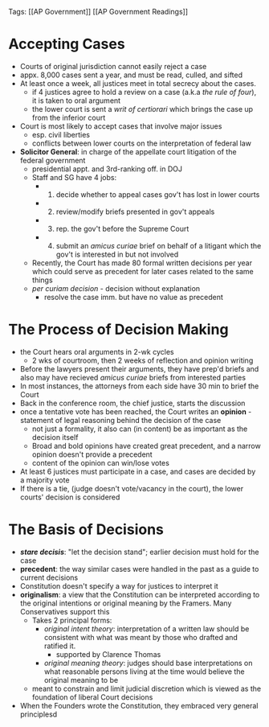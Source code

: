 Tags: [[AP Government]] [[AP Government Readings]]

# Accepting Cases
- Courts of original jurisdiction cannot easily reject a case
- appx. 8,000 cases sent a year, and must be read, culled, and sifted
- At least once a week, all justices meet in total secrecy about the cases.
	- if 4 justices agree to hold a review on a case (a.k.a *the rule of four*), it is taken to oral argument 
	- the lower court is sent a *writ of certiorari* which brings the case up from the inferior court
- Court is most likely to accept cases that involve major issues
	- esp. civil liberties
	- conflicts between lower courts on the interpretation of federal law
-  **Solicitor General**: in charge of the appellate court litigation of the federal government
	- presidential appt. and 3rd-ranking off. in DOJ
	- Staff and SG have 4 jobs:
		- 1. decide whether to appeal cases gov't has lost in lower courts
		- 2. review/modify briefs presented in gov't appeals
		- 3. rep. the gov't before the Supreme Court
		- 4. submit an *amicus curiae* brief on behalf of a litigant which the gov't is interested in but not involved
	- Recently, the Court has made 80 formal written decisions per year which could serve as precedent for later cases related to the same things
	- *per curiam decision* - decision without explanation
		- resolve the case imm. but have no value as precedent

# The Process of Decision Making
- the Court hears oral arguments in 2-wk cycles
	- 2 wks of courtroom, then 2 weeks of reflection and opinion writing
- Before the lawyers present their arguments, they have prep'd briefs and also may have recieved *amicus curiae* briefs from interested parties
- In most instances, the attorneys from each side have 30 min to brief the Court
- Back in the conference room, the chief justice, starts the discussion
- once a tentative vote has been reached, the Court writes an **opinion** - statement of legal reasoning behind the decision of the case
	- not just a formality, it also can (in content) be as important as the decision itself
	- Broad and bold opinions have created great precedent, and a narrow opinion doesn't provide a precedent
	- content of the opinion can win/lose votes
- At least 6 justices must participate in a case, and cases are decided by a majority vote
- If there is a tie, (judge doesn't vote/vacancy in the court), the lower courts' decision is considered

# The Basis of Decisions
- ***stare decisis***: "let the decision stand"; earlier decision must hold for the case
- **precedent**: the way similar cases were handled in the past as a guide to current decisions
- Constitution doesn't specify a way for justices to interpret it
- **originalism**: a view that the Constitution can be interpreted according to the original intentions or original meaning by the Framers. Many Conservatives support this
	- Takes 2 principal forms:
		- *original intent theory*: interpretation of a written law should be consistent with what was meant by those who drafted and ratified it.
			- supported by Clarence Thomas
		- *original meaning theory*: judges should base interpretations on what reasonable persons living at the time would believe the original meaning to be 
	- meant to constrain and limit judicial discretion which is viewed as the foundation of liberal Court decisions
- When the Founders wrote the Constitution, they embraced very general principlesd
